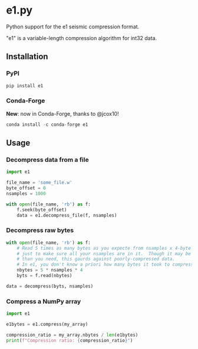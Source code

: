 # e1.py

Python support for the e1 seismic compression format.

"e1" is a variable-length compression algorithm for int32 data.


## Installation

### PyPI

```python
pip install e1
```

### Conda-Forge

**New**: now in Conda-Forge, thanks to @jcox10!

```python
conda install -c conda-forge e1
```

## Usage

### Decompress data from a file

```python
import e1

file_name = 'some_file.w'
byte_offset = 0
nsamples = 1000

with open(file_name, 'rb') as f:
    f.seek(byte_offset)
    data = e1.decompress_file(f, nsamples)

```

### Decompress raw bytes

```python
with open(file_name, 'rb') as f:
    # Read 5 times as many bytes as you expecte from nsamples x 4-byte values,
    # just to make sure all your nsamples are in it.  Though it may be more data
    # than you need, this gaurds against poorly-compressed data.  
    # In e1, you don't know a priori how many bytes it took to compress your data.
    nbytes = 5 * nsamples * 4
    byts = f.read(nbytes)

data = decompress(byts, nsamples)
```

### Compress a NumPy array

```python
import e1

e1bytes = e1.compress(my_array)

compression_ratio = my_array.nbytes / len(e1bytes)
print(f"Compression ratio: {compression_ratio}")

```
